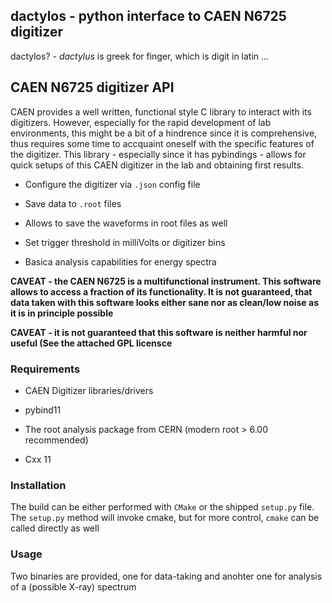 ## dactylos - python interface to CAEN N6725 digitizer

dactylos? - *dactylus* is greek for finger, which is digit in latin ... 

## CAEN N6725 digitizer API

CAEN provides a well written, functional style C library to interact with its digitizers. However, 
especially for the rapid development of lab environments, this might be a bit of a hindrence since
it is comprehensive, thus requires some time to accquaint oneself with the specific features of the
digitizer. This library - especially since it has pybindings - allows for quick setups of this CAEN
digitizer in the lab and obtaining first results.

* Configure the digitizer via `.json` config file

* Save data to `.root` files

* Allows to save the waveforms in root files as well

* Set trigger threshold in milliVolts or digitizer bins

* Basica analysis capabilities for energy spectra

**CAVEAT - the CAEN N6725 is a multifunctional instrument. This software allows to access a fraction
of its functionality. It is not guaranteed, that data taken with this software looks either sane nor
as clean/low noise as it is in principle possible**

**CAVEAT - it is not guaranteed that this software is neither harmful nor useful (See the attached GPL licensce**

### Requirements

* CAEN Digitizer libraries/drivers

* pybind11

* The root analysis package from CERN (modern root > 6.00 recommended)

* Cxx 11

### Installation

The build can be either performed with `CMake` or the shipped `setup.py` file. The `setup.py` method will 
invoke cmake, but for more control, `cmake` can be called directly as well

### Usage

Two binaries are provided, one for data-taking and anohter one for analysis of a (possible X-ray) spectrum




